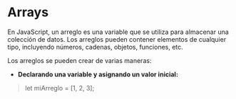 # Arrays

En JavaScript, un arreglo es una variable que se utiliza para almacenar una colección de datos. Los arreglos pueden contener elementos de cualquier tipo, incluyendo números, cadenas, objetos, funciones, etc.

Los arreglos se pueden crear de varias maneras:

- **Declarando una variable y asignando un valor inicial:**

> let miArreglo = [1, 2, 3];